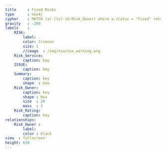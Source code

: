 ```yaml
---
title     : Fixed Risks
type      : neo4j
cypher    : MATCH (a)-[to]-(b:Risk_Owner) where a.status = "Fixed" return *
gravity   : -200
labels    :
    RISK:
        label: .
        color: Crimson
        size: 1
        //image  : /img/osa/osa_warning.png
    Risk_Service:
        caption: key
    ISSUE:
        caption: key
    Summary:
        caption: key
        shape  : box
    Risk_Owner:
        caption: key
        shape : box
        size  : 20
        mass  : 3
    Risk_Rating:
        caption: key
relationships:
    Risk_Owner :
        label:
        color : black
view  : fullscreen
height: 630
---
```


<!--
{{< cypher-query height="80">}}
{{</ cypher-query >}}
-->